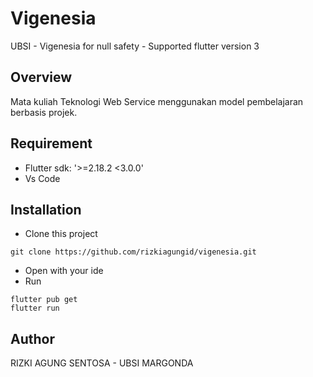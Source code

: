 # Vigenesia

UBSI - Vigenesia for null safety - Supported flutter version 3

## Overview
Mata kuliah Teknologi Web Service menggunakan model pembelajaran berbasis projek.

## Requirement
- Flutter sdk: '>=2.18.2 <3.0.0'
- Vs Code

## Installation
- Clone this project
```
git clone https://github.com/rizkiagungid/vigenesia.git
```
- Open with your ide
- Run
```
flutter pub get
flutter run
```

## Author
RIZKI AGUNG SENTOSA - UBSI MARGONDA
